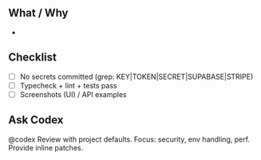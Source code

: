 ## What / Why
-

## Checklist
- [ ] No secrets committed (grep: KEY|TOKEN|SECRET|SUPABASE|STRIPE)
- [ ] Typecheck + lint + tests pass
- [ ] Screenshots (UI) / API examples

## Ask Codex
@codex Review with project defaults. Focus: security, env handling, perf. Provide inline patches.
